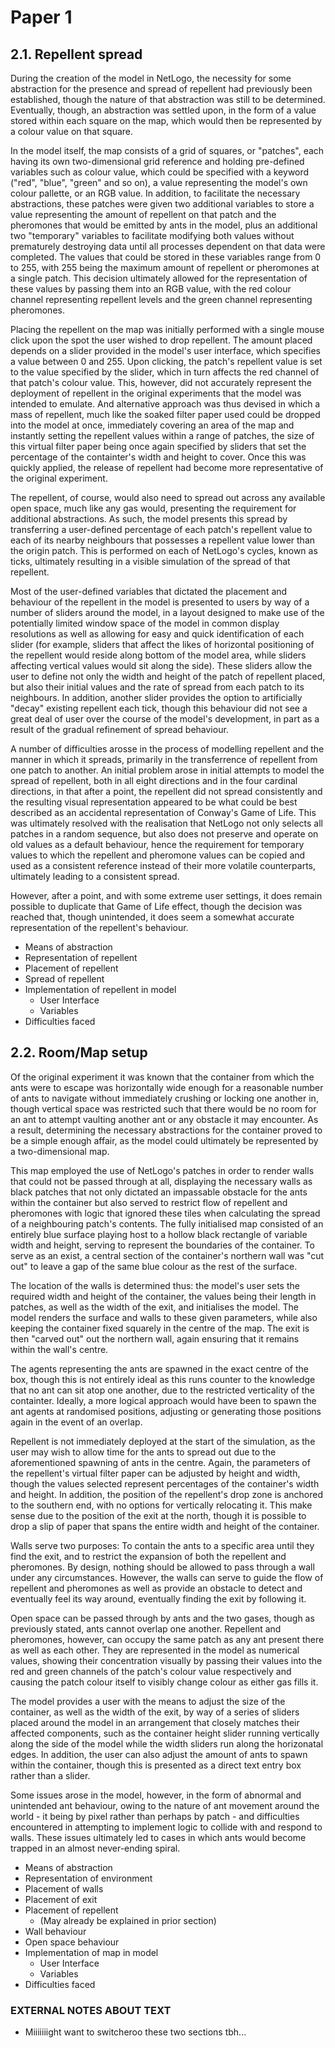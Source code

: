 # Paper 1

## 2.1. Repellent spread

During the creation of the model in NetLogo, the necessity for some abstraction for the presence and spread of repellent had previously been established, though the nature of that abstraction was still to be determined. Eventually, though, an abstraction was settled upon, in the form of a value stored within each square on the map, which would then be represented by a colour value on that square.

In the model itself, the map consists of a grid of squares, or "patches", each having its own two-dimensional grid reference and holding pre-defined variables such as colour value, which could be specified with a keyword ("red", "blue", "green" and so on), a value representing the model's own colour pallette, or an RGB value. In addition, to facilitate the necessary abstractions, these patches were given two additional variables to store a value representing the amount of repellent on that patch and the pheromones that would be emitted by ants in the model, plus an additional two "temporary" variables to facilitate modifying both values without prematurely destroying data until all processes dependent on that data were completed. The values that could be stored in these variables range from 0 to 255, with 255 being the maximum amount of repellent or pheromones at a single patch. This decision ultimately allowed for the representation of these values by passing them into an RGB value, with the red colour channel representing repellent levels and the green channel representing pheromones.

Placing the repellent on the map was initially performed with a single mouse click upon the spot the user wished to drop repellent. The amount placed depends on a slider provided in the model's user interface, which specifies a value between 0 and 255. Upon clicking, the patch's repellent value is set to the value specified by the slider, which in turn affects the red channel of that patch's colour value. This, however, did not accurately represent the deployment of repellent in the original experiments that the model was intended to emulate. And alternative approach was thus devised in which a mass of repellent, much like the soaked filter paper used could be dropped into the model at once, immediately covering an area of the map and instantly setting the repellent values within a range of patches, the size of this virtual filter paper being once again specified by sliders that set the percentage of the containter's width and height to cover. Once this was quickly applied, the release of repellent had become more representative of the original experiment.

The repellent, of course, would also need to spread out across any available open space, much like any gas would, presenting the requirement for additional abstractions. As such, the model presents this spread by transferring a user-defined percentage of each patch's repellent value to each of its nearby neighbours that possesses a repellent value lower than the origin patch. This is performed on each of NetLogo's cycles, known as ticks, ultimately resulting in a visible simulation of the spread of that repellent.

Most of the user-defined variables that dictated the placement and behaviour of the repellent in the model is presented to users by way of a number of sliders around the model, in a layout designed to make use of the potentially limited window space of the model in common display resolutions as well as allowing for easy and quick identification of each slider (for example, sliders that affect the likes of horizontal positioning of the repellent would reside along bottom of the model area, while sliders affecting vertical values would sit along the side). These sliders allow the user to define not only the width and height of the patch of repellent placed, but also their initial values and the rate of spread from each patch to its neighbours. In addition, another slider provides the option to artificially "decay" existing repellent each tick, though this behaviour did not see a great deal of user over the course of the model's development, in part as a result of the gradual refinement of spread behaviour.

A number of difficulties arosse in the process of modelling repellent and the manner in which it spreads, primarily in the transferrence of repellent from one patch to another. An initial problem arose in initial attempts to model the spread of repellent, both in all eight directions and in the four cardinal directions, in that after a point, the repellent did not spread consistently and the resulting visual representation appeared to be what could be best described as an accidental representation of Conway's Game of Life. This was ultimately resolved with the realisation that NetLogo not only selects all patches in a random sequence, but also does not preserve and operate on old values as a default behaviour, hence the requirement for temporary values to which the repellent and pheromone values can be copied and used as a consistent reference instead of their more volatile counterparts, ultimately leading to a consistent spread.

However, after a point, and with some extreme user settings, it does remain possible to duplicate that Game of Life effect, though the decision was reached that, though unintended, it does seem a somewhat accurate representation of the repellent's behaviour.

* Means of abstraction
* Representation of repellent
* Placement of repellent
* Spread of repellent
* Implementation of repellent in model
  * User Interface
  * Variables
* Difficulties faced

## 2.2. Room/Map setup
Of the original experiment it was known that the container from which the ants were to escape was horizontally wide enough for a reasonable number of ants to navigate without immediately crushing or locking one another in, though vertical space was restricted such that there would be no room for an ant to attempt vaulting another ant or any obstacle it may encounter. As a result, determining the necessary abstractions for the container proved to be a simple enough affair, as the model could ultimately be represented by a two-dimensional map.

This map employed the use of NetLogo's patches in order to render walls that could not be passed through at all, displaying the necessary walls as black patches that not only dictated an impassable obstacle for the ants within the container but also served to restrict flow of repellent and pheromones with logic that ignored these tiles when calculating the spread of a neighbouring patch's contents. The fully initialised map consisted of an entirely blue surface playing host to a hollow black rectangle of variable width and height, serving to represent the boundaries of the container. To serve as an exist, a central section of the container's northern wall was "cut out" to leave a gap of the same blue colour as the rest of the surface.

The location of the walls is determined thus: the model's user sets the required width and height of the container, the values being their length in patches, as well as the width of the exit, and initialises the model. The model renders the surface and walls to these given parameters, while also keeping the container fixed squarely in the centre of the map. The exit is then "carved out" out the northern wall, again ensuring that it remains within the wall's centre.

The agents representing the ants are spawned in the exact centre of the box, though this is not entirely ideal as this runs counter to the knowledge that no ant can sit atop one another, due to the restricted verticality of the containter. Ideally, a more logical approach would have been to spawn the ant agents at randomised positions, adjusting or generating those positions again in the event of an overlap.

Repellent is not immediately deployed at the start of the simulation, as the user may wish to allow time for the ants to spread out due to the aforementioned spawning of ants in the centre. Again, the parameters of the repellent's virtual filter paper can be adjusted by height and width, though the values selected represent percentages of the container's width and height. In addition, the position of the repellent's drop zone is anchored to the southern end, with no options for vertically relocating it. This make sense due to the position of the exit at the north, though it is possible to drop a slip of paper that spans the entire width and height of the container.

Walls serve two purposes: To contain the ants to a specific area until they find the exit, and to restrict the expansion of both the repellent and pheromones. By design, nothing should be allowed to pass through a wall under any circumstances. However, the walls can serve to guide the flow of repellent and pheromones as well as provide an obstacle to detect and eventually feel its way around, eventually finding the exit by following it.

Open space can be passed through by ants and the two gases, though as previously stated, ants cannot overlap one another. Repellent and pheromones, however, can occupy the same patch as any ant present there as well as each other. They are represented in the model as numerical values, showing their concentration visually by passing their values into the red and green channels of the patch's colour value respectively and causing the patch colour itself to visibly change colour as either gas fills it.

The model provides a user with the means to adjust the size of the container, as well as the width of the exit, by way of a series of sliders placed around the model in an arrangement that closely matches their affected components, such as the container height slider running vertically along the side of the model while the width sliders run along the horizonatal edges. In addition, the  user can also adjust the amount of ants to spawn within the container, though this is presented as a direct text entry box rather than a slider.

Some issues arose in the model, however, in the form of abnormal and unintended ant behaviour, owing to the nature of ant movement around the world - it being by pixel rather than perhaps by patch - and difficulties encountered in attempting to implement logic to collide with and respond to walls. These issues ultimately led to cases in which ants would become trapped in an almost never-ending spiral.

* Means of abstraction
* Representation of environment
* Placement of walls
* Placement of exit
* Placement of repellent
  * (May already be explained in prior section)
* Wall behaviour
* Open space behaviour
* Implementation of map in model
  * User Interface
  * Variables
* Difficulties faced

### EXTERNAL NOTES ABOUT TEXT
* Miiiiiiight want to switcheroo these two sections tbh...
